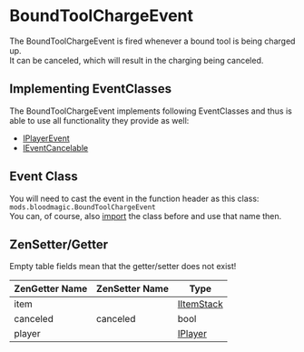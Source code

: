 # BoundToolChargeEvent

The BoundToolChargeEvent is fired whenever a bound tool is being charged up.  
It can be canceled, which will result in the charging being canceled.

## Implementing EventClasses
The BoundToolChargeEvent implements following EventClasses and thus is able to use all functionality they provide as well: 

- [IPlayerEvent](/Vanilla/Events/Events/IPlayerEvent/)
- [IEventCancelable](/Vanilla/Events/Events/IEventCancelable/)

## Event Class
You will need to cast the event in the function header as this class:  
`mods.bloodmagic.BoundToolChargeEvent`  
You can, of course, also [import](/AdvancedFunctions/Import/) the class before and use that name then.

## ZenSetter/Getter

Empty table fields mean that the getter/setter does not exist!

| ZenGetter Name | ZenSetter Name | Type                                    |
|----------------|----------------|-----------------------------------------|
| item           |                | [IItemStack](/Vanilla/Items/IItemStack/) |
| canceled       | canceled       | bool                                    |
| player         |                | [IPlayer](/Vanilla/Players/IPlayer/)     |